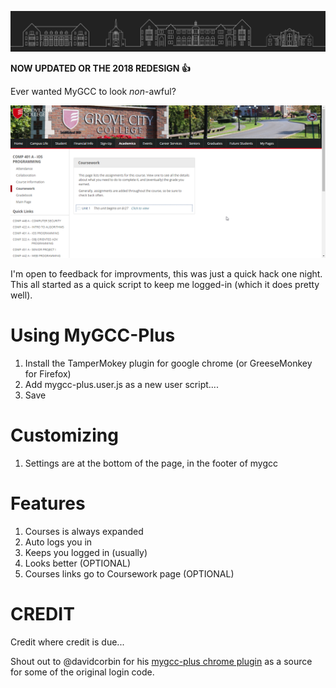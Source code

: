 ![Grove City Skyline](./references/simple-header.png)

**NOW UPDATED OR THE 2018 REDESIGN :+1:** 

Ever wanted MyGCC to look *non*-awful?

![With Redesign Example](./screenshot.png)

I'm open to feedback for improvments, this was just a quick hack one night.
This all started as a quick script to keep me logged-in (which it does pretty well).

# Using MyGCC-Plus
 1. Install the TamperMokey plugin for google chrome (or GreeseMonkey for Firefox)
 2. Add mygcc-plus.user.js as a new user script....
 3. Save


# Customizing
  1. Settings are at the bottom of the page, in the footer of mygcc

# Features
  1. Courses is always expanded
  2. Auto logs you in
  3. Keeps you logged in (usually)
  4. Looks better (OPTIONAL)
  5. Courses links go to Coursework page (OPTIONAL)


# CREDIT
Credit where credit is due...

Shout out to @davidcorbin for his [mygcc-plus chrome plugin](https://github.com/davidcorbin/mygcc-plus) as a source for some of the original login code.


